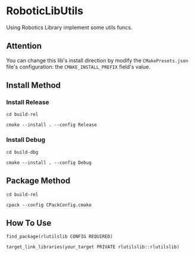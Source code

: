 # RoboticLibUtils
Using Robotics Library implement some utils funcs.

## Attention
You can change this lib's install direction by modify the `CMakePresets.json` file's configuration: the `CMAKE_INSTALL_PREFIX` field's value.
## Install Method
### Install Release
`cd build-rel`

`cmake --install . --config Release`

### Install Debug
`cd build-dbg`

`cmake --install . --config Debug`

## Package Method
`cd build-rel`

`cpack --config CPackConfig.cmake`

## How To Use
`find_package(rlutilslib CONFIG REQUIRED)`

`target_link_libraries(your_target PRIVATE rlutilslib::rlutilslib)`